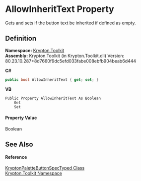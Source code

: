 # AllowInheritText Property


Gets and sets if the button text be inherited if defined as empty.



## Definition
**Namespace:** <a href="79d2eac2-21f4-54ff-7552-b20c33c30600.md">Krypton.Toolkit</a>  
**Assembly:** Krypton.Toolkit (in Krypton.Toolkit.dll) Version: 80.23.10.287+8d7660f9dc5efd033fabe008ebfb904beab6d444

**C#**
``` C#
public bool AllowInheritText { get; set; }
```
**VB**
``` VB
Public Property AllowInheritText As Boolean
	Get
	Set
```



#### Property Value
Boolean

## See Also


#### Reference
<a href="5f3a7c38-a4fb-0fde-2e1a-92d9016bfd1b.md">KryptonPaletteButtonSpecTyped Class</a>  
<a href="79d2eac2-21f4-54ff-7552-b20c33c30600.md">Krypton.Toolkit Namespace</a>  
